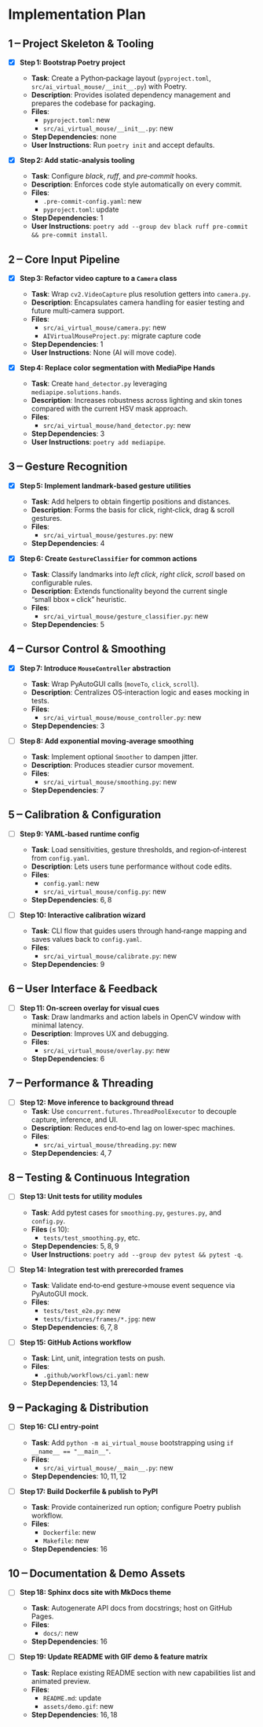 # Implementation Plan

## 1 ‒ Project Skeleton & Tooling

- [x] **Step 1: Bootstrap Poetry project**

  - **Task**: Create a Python‑package layout (`pyproject.toml`, `src/ai_virtual_mouse/__init__.py`) with Poetry.
  - **Description**: Provides isolated dependency management and prepares the codebase for packaging.
  - **Files**:
    - `pyproject.toml`: new
    - `src/ai_virtual_mouse/__init__.py`: new
  - **Step Dependencies**: none
  - **User Instructions**: Run `poetry init` and accept defaults.

- [x] **Step 2: Add static‑analysis tooling**
  - **Task**: Configure _black_, _ruff_, and _pre‑commit_ hooks.
  - **Description**: Enforces code style automatically on every commit.
  - **Files**:
    - `.pre-commit-config.yaml`: new
    - `pyproject.toml`: update
  - **Step Dependencies**: 1
  - **User Instructions**: `poetry add --group dev black ruff pre-commit && pre-commit install`.

## 2 ‒ Core Input Pipeline

- [x] **Step 3: Refactor video capture to a `Camera` class**

  - **Task**: Wrap `cv2.VideoCapture` plus resolution getters into `camera.py`.
  - **Description**: Encapsulates camera handling for easier testing and future multi‑camera support.
  - **Files**:
    - `src/ai_virtual_mouse/camera.py`: new
    - `AIVirtualMouseProject.py`: migrate capture code
  - **Step Dependencies**: 1
  - **User Instructions**: None (AI will move code).

- [x] **Step 4: Replace color segmentation with MediaPipe Hands**
  - **Task**: Create `hand_detector.py` leveraging `mediapipe.solutions.hands`.
  - **Description**: Increases robustness across lighting and skin tones compared with the current HSV mask approach.
  - **Files**:
    - `src/ai_virtual_mouse/hand_detector.py`: new
  - **Step Dependencies**: 3
  - **User Instructions**: `poetry add mediapipe`.

## 3 ‒ Gesture Recognition

- [x] **Step 5: Implement landmark‑based gesture utilities**

  - **Task**: Add helpers to obtain fingertip positions and distances.
  - **Description**: Forms the basis for click, right‑click, drag & scroll gestures.
  - **Files**:
    - `src/ai_virtual_mouse/gestures.py`: new
  - **Step Dependencies**: 4

- [x] **Step 6: Create `GestureClassifier` for common actions**
  - **Task**: Classify landmarks into _left click_, _right click_, _scroll_ based on configurable rules.
  - **Description**: Extends functionality beyond the current single “small bbox = click” heuristic.
  - **Files**:
    - `src/ai_virtual_mouse/gesture_classifier.py`: new
  - **Step Dependencies**: 5

## 4 ‒ Cursor Control & Smoothing

- [x] **Step 7: Introduce `MouseController` abstraction**

  - **Task**: Wrap PyAutoGUI calls (`moveTo`, `click`, `scroll`).
  - **Description**: Centralizes OS‑interaction logic and eases mocking in tests.
  - **Files**:
    - `src/ai_virtual_mouse/mouse_controller.py`: new
  - **Step Dependencies**: 3

- [ ] **Step 8: Add exponential moving‑average smoothing**
  - **Task**: Implement optional `Smoother` to dampen jitter.
  - **Description**: Produces steadier cursor movement.
  - **Files**:
    - `src/ai_virtual_mouse/smoothing.py`: new
  - **Step Dependencies**: 7

## 5 ‒ Calibration & Configuration

- [ ] **Step 9: YAML‑based runtime config**

  - **Task**: Load sensitivities, gesture thresholds, and region‑of‑interest from `config.yaml`.
  - **Description**: Lets users tune performance without code edits.
  - **Files**:
    - `config.yaml`: new
    - `src/ai_virtual_mouse/config.py`: new
  - **Step Dependencies**: 6, 8

- [ ] **Step 10: Interactive calibration wizard**
  - **Task**: CLI flow that guides users through hand‑range mapping and saves values back to `config.yaml`.
  - **Files**:
    - `src/ai_virtual_mouse/calibrate.py`: new
  - **Step Dependencies**: 9

## 6 ‒ User Interface & Feedback

- [ ] **Step 11: On‑screen overlay for visual cues**
  - **Task**: Draw landmarks and action labels in OpenCV window with minimal latency.
  - **Description**: Improves UX and debugging.
  - **Files**:
    - `src/ai_virtual_mouse/overlay.py`: new
  - **Step Dependencies**: 6

## 7 ‒ Performance & Threading

- [ ] **Step 12: Move inference to background thread**
  - **Task**: Use `concurrent.futures.ThreadPoolExecutor` to decouple capture, inference, and UI.
  - **Description**: Reduces end‑to‑end lag on lower‑spec machines.
  - **Files**:
    - `src/ai_virtual_mouse/threading.py`: new
  - **Step Dependencies**: 4, 7

## 8 ‒ Testing & Continuous Integration

- [ ] **Step 13: Unit tests for utility modules**

  - **Task**: Add pytest cases for `smoothing.py`, `gestures.py`, and `config.py`.
  - **Files** (≤ 10):
    - `tests/test_smoothing.py`, etc.
  - **Step Dependencies**: 5, 8, 9
  - **User Instructions**: `poetry add --group dev pytest && pytest -q`.

- [ ] **Step 14: Integration test with prerecorded frames**

  - **Task**: Validate end‑to‑end gesture→mouse event sequence via PyAutoGUI mock.
  - **Files**:
    - `tests/test_e2e.py`: new
    - `tests/fixtures/frames/*.jpg`: new
  - **Step Dependencies**: 6, 7, 8

- [ ] **Step 15: GitHub Actions workflow**
  - **Task**: Lint, unit, integration tests on push.
  - **Files**:
    - `.github/workflows/ci.yaml`: new
  - **Step Dependencies**: 13, 14

## 9 ‒ Packaging & Distribution

- [ ] **Step 16: CLI entry‑point**

  - **Task**: Add `python -m ai_virtual_mouse` bootstrapping using `if __name__ == "__main__"`.
  - **Files**:
    - `src/ai_virtual_mouse/__main__.py`: new
  - **Step Dependencies**: 10, 11, 12

- [ ] **Step 17: Build Dockerfile & publish to PyPI**
  - **Task**: Provide containerized run option; configure Poetry publish workflow.
  - **Files**:
    - `Dockerfile`: new
    - `Makefile`: new
  - **Step Dependencies**: 16

## 10 ‒ Documentation & Demo Assets

- [ ] **Step 18: Sphinx docs site with MkDocs theme**

  - **Task**: Autogenerate API docs from docstrings; host on GitHub Pages.
  - **Files**:
    - `docs/`: new
  - **Step Dependencies**: 16

- [ ] **Step 19: Update README with GIF demo & feature matrix**
  - **Task**: Replace existing README section with new capabilities list and animated preview.
  - **Files**:
    - `README.md`: update
    - `assets/demo.gif`: new
  - **Step Dependencies**: 16, 18
